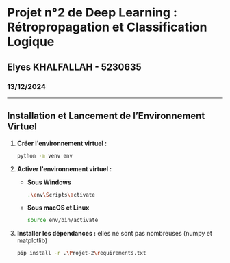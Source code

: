 # Projet n°2 de Deep Learning : Rétropropagation et Classification Logique

## Elyes KHALFALLAH - 5230635

### 13/12/2024

---

## Installation et Lancement de l’Environnement Virtuel

1. **Créer l'environnement virtuel :**

   ```bash
   python -m venv env
   ```

2. **Activer l'environnement virtuel :**

   - **Sous Windows**

     ```bash
     .\env\Scripts\activate
     ```

   - **Sous macOS et Linux**

     ```bash
     source env/bin/activate
     ```

3. **Installer les dépendances :** elles ne sont pas nombreuses (numpy et matplotlib)

   ```bash
   pip install -r .\Projet-2\requirements.txt
   ```
